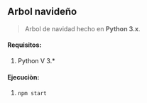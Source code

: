## Arbol navideño

> Arbol de navidad hecho en **Python 3.x**.

#### Requisitos:

1. Python V 3.*

#### Ejecuciòn:

1. `npm start`
